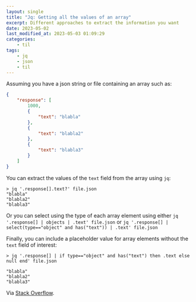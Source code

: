```yaml
---
layout: single
title: "Jq: Getting all the values of an array"
excerpt: Different approaches to extract the information you want
date: 2023-05-02
last_modified_at: 2023-05-03 01:09:29
categories:
    - til
tags:
    - jq
    - json
    - til
---
```


Assuming you have a json string or file containing an array such as:

```json
{
    "response": [
        1000,
        {
            "text": "blabla"
        },
        {
            "text": "blabla2"
        },
        {
            "text": "blabla3"
        }
    ]
}
```

You can extract the values of the `text` field from the array using `jq`:

```shell
> jq '.response[].text?' file.json
"blabla"
"blabla2"
"blabla3"
```

Or you can select using the type of each array element using either `jq '.response[] | objects | .text' file.json`
or `jq '.response[] | select(type=="object" and has("text")) | .text' file.json`

Finally, you can include a placeholder value for array elements without the `text` field of interest:

```shell
> jq '.response[] | if type=="object" and has("text") then .text else null end' file.json

"blabla"
"blabla2"
"blabla3"
```

Via [Stack Overflow](https://stackoverflow.com/questions/45523425/getting-all-the-values-of-an-array-with-jq).

